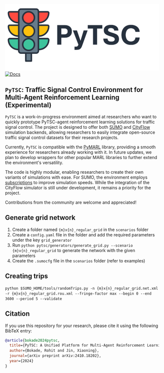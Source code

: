 ![PyTSC Logo](./pytsc_logo.png)
[![Docs](https://img.shields.io/badge/docs-pytsc-blue)](https://rbokade.github.io/pytsc/)

## `PyTSC`: Traffic Signal Control Environment for Multi-Agent Reinforcement Learning (Experimental)

`PyTSC` is a work-in-progress environment aimed at researchers who want to quickly prototype PyTSC-agent reinforcement learning solutions for traffic signal control. The project is designed to offer both [SUMO](https://github.com/eclipse/sumo) and [CityFlow](https://github.com/cityflow-project/CityFlow) simulation backends, allowing researchers to easily integrate open-source traffic signal control datasets for their research projects.

Currently, `PyTSC` is compatible with the [PyMARL](https://github.com/oxwhirl/pymarl) library, providing a smooth experience for researchers already working with it. In future updates, we plan to develop wrappers for other popular MARL libraries to further extend the environment's versatility.

The code is highly modular, enabling researchers to create their own variants of simulations with ease. For SUMO, the environment employs [subscriptions](https://sumo.dlr.de/docs/FAQ.html#traci) to improve simulation speeds. While the integration of the CityFlow simulator is still under development, it remains a priority for the project.

Contributions from the community are welcome and appreciated!

## Generate grid network
1. Create a folder named `{m}x{n}_regular_grid` in the `scenarios` folder
2. Create a `config.yaml` file in the folder and add the required parameters under the key `grid_generator`
3. Run `python pytsc/generators/generate_grid.py --scenario {m}x{n}_regular_grid` to generate the network with the given parameters
4. Create the `.sumocfg` file in the `scenarios` folder (refer to examples)

## Creating trips
`python $SUMO_HOME/tools/randomTrips.py -n {m}x{n}_regular_grid.net.xml -r {m}x{n}_regular_grid.rou.xml --fringe-factor max --begin 0 --end 3600 --period 5 --validate`


## Citation

If you use this repository for your research, please cite it using the following BibTeX entry:

```bibtex
@article{bokade2024pytsc,
  title={PyTSC: A Unified Platform for Multi-Agent Reinforcement Learning in Traffic Signal Control},
  author={Bokade, Rohit and Jin, Xiaoning},
  journal={arXiv preprint arXiv:2410.18202},
  year={2024}
}